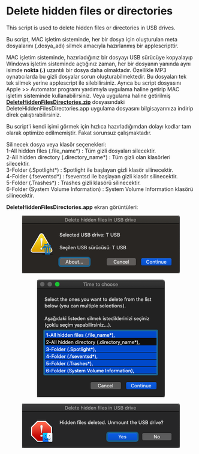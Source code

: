 
# Delete hidden files or directories
This script is used to delete hidden files or directories in USB drives.
 
Bu script, MAC işletim sisteminde, her bir dosya için oluşturulan meta dosyalarını (.dosya_adı) silmek amacıyla hazırlanmış bir applescripttir.
 
MAC işletim sisteminde, hazırladığınız bir dosyayı USB sürücüye kopyalayıp Windows işletim sisteminde açtığınız zaman, her bir dosyanın yanında aynı isimde **nokta (.)** uzantılı bir dosya daha olmaktadır. Özellikle MP3 oynatıcılarda bu gizli dosyalar sorun oluşturabilmektedir. Bu dosyaları tek tek silmek yerine applescript ile silebilirsiniz. Ayrıca bu script dosyasını Apple >> Automator programı yardımıyla uygulama haline getirip MAC işletim sisteminde kullanabilirsiniz. Veya uygulama haline getirilmiş <a href="./DeleteHiddenFilesDirectories.zip">**DeleteHiddenFilesDirectories.zip**</a> dosyasındaki DeleteHiddenFilesDirectories.app uygulama dosyasını bilgisayarınıza indirip direk çalıştırabilirsiniz.

Bu script'i kendi işimi görmek için hızlıca hazırladığımdan dolayı kodlar tam olarak optimize edilmemiştir. Fakat sorunsuz çalışmaktadır.

Silinecek dosya veya klasör seçenekleri:  
1-All hidden files (.file_name*) : Tüm gizli dosyaları silecektir.  
2-All hidden directory (.directory_name*) : Tüm gizli olan klasörleri silecektir.  
3-Folder (.Spotlight*) : Spotlight ile başlayan gizli klasör silinecektir.  
4-Folder (.fseventsd*) : fseventsd ile başlayan gizli klasör silinecektir.  
5-Folder (.Trashes*) : Trashes gizli klasörü silinecektir.  
6-Folder (System Volume Information) : System Volume Information klasörü silinecektir.  

**DeleteHiddenFilesDirectories.app** ekran görüntüleri:

<p align="center"> <img src="./images/screen1.png"> </p>
<p align="center"> <img src="./images/screen2.png"> </p>
<p align="center"> <img src="./images/screen3.png"> </p>
